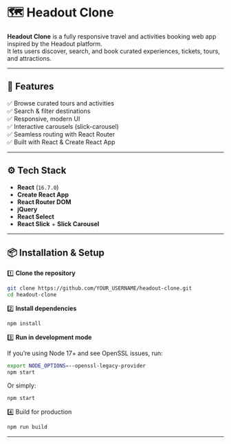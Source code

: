 # 🗺️ Headout Clone

**Headout Clone** is a fully responsive travel and activities booking web app inspired by the Headout platform.  
It lets users discover, search, and book curated experiences, tickets, tours, and attractions.

---

## 🚀 **Features**

✅ Browse curated tours and activities  
✅ Search & filter destinations  
✅ Responsive, modern UI  
✅ Interactive carousels (slick-carousel)  
✅ Seamless routing with React Router  
✅ Built with React & Create React App

---

## ⚙️ **Tech Stack**

- **React** (`16.7.0`)
- **Create React App**
- **React Router DOM**
- **jQuery**
- **React Select**
- **React Slick** + **Slick Carousel**

---

## 📦 **Installation & Setup**

1️⃣ **Clone the repository**

```bash
git clone https://github.com/YOUR_USERNAME/headout-clone.git
cd headout-clone
```

2️⃣ **Install dependencies**

```bash
npm install
```

3️⃣ **Run in development mode**

If you’re using Node 17+ and see OpenSSL issues, run:

```bash
export NODE_OPTIONS=--openssl-legacy-provider
npm start
```

Or simply:

```bash
npm start
```

4️⃣ Build for production

```bash
npm run build
```

---
